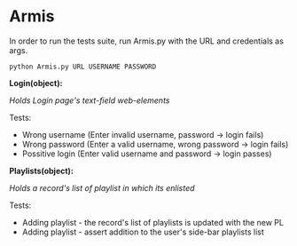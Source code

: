 # Armis
In order to run the tests suite, run Armis.py with the URL and credentials as args.

    python Armis.py URL USERNAME PASSWORD
    
    
<b>Login(object):</b>

<i>Holds Login page's text-field web-elements</i>

Tests:
- Wrong username (Enter invalid username, password -> login fails)
- Wrong password (Enter a valid username, wrong password -> login fails)
- Possitive login (Enter valid username and password -> login passes)


<b>Playlists(object):</b>

<i>Holds a record's list of playlist in which its enlisted</i>

Tests:
- Adding playlist - the record's list of playlists is updated with the new PL
- Adding playlist - assert addition to the user's side-bar playlists list
